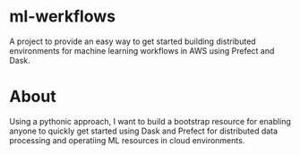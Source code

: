 # ml-werkflows
A project to provide an easy way to get started building distributed environments for machine learning workflows in AWS using Prefect and Dask.


# About

Using a pythonic approach, I want to build a bootstrap resource for enabling anyone to quickly get started using Dask and Prefect for distributed data processing and operatiing ML resources in cloud environments.

